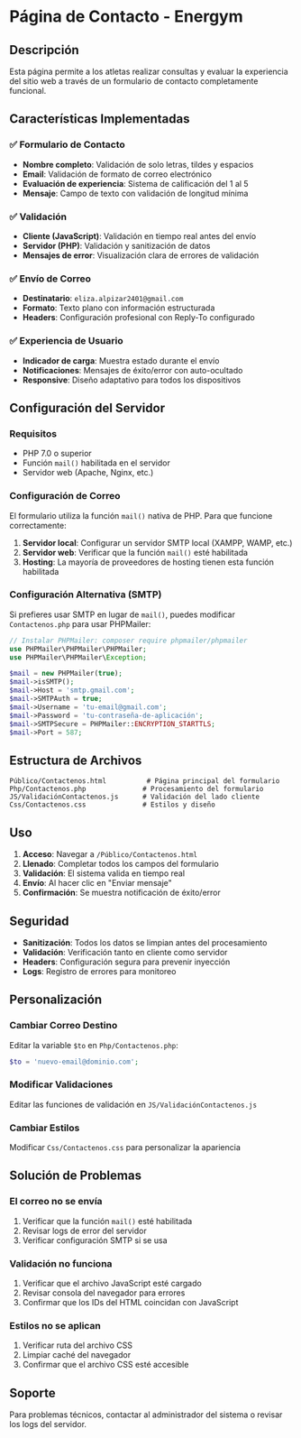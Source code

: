 # Página de Contacto - Energym

## Descripción
Esta página permite a los atletas realizar consultas y evaluar la experiencia del sitio web a través de un formulario de contacto completamente funcional.

## Características Implementadas

### ✅ Formulario de Contacto
- **Nombre completo**: Validación de solo letras, tildes y espacios
- **Email**: Validación de formato de correo electrónico
- **Evaluación de experiencia**: Sistema de calificación del 1 al 5
- **Mensaje**: Campo de texto con validación de longitud mínima

### ✅ Validación
- **Cliente (JavaScript)**: Validación en tiempo real antes del envío
- **Servidor (PHP)**: Validación y sanitización de datos
- **Mensajes de error**: Visualización clara de errores de validación

### ✅ Envío de Correo
- **Destinatario**: `eliza.alpizar2401@gmail.com`
- **Formato**: Texto plano con información estructurada
- **Headers**: Configuración profesional con Reply-To configurado

### ✅ Experiencia de Usuario
- **Indicador de carga**: Muestra estado durante el envío
- **Notificaciones**: Mensajes de éxito/error con auto-ocultado
- **Responsive**: Diseño adaptativo para todos los dispositivos

## Configuración del Servidor

### Requisitos
- PHP 7.0 o superior
- Función `mail()` habilitada en el servidor
- Servidor web (Apache, Nginx, etc.)

### Configuración de Correo
El formulario utiliza la función `mail()` nativa de PHP. Para que funcione correctamente:

1. **Servidor local**: Configurar un servidor SMTP local (XAMPP, WAMP, etc.)
2. **Servidor web**: Verificar que la función `mail()` esté habilitada
3. **Hosting**: La mayoría de proveedores de hosting tienen esta función habilitada

### Configuración Alternativa (SMTP)
Si prefieres usar SMTP en lugar de `mail()`, puedes modificar `Contactenos.php` para usar PHPMailer:

```php
// Instalar PHPMailer: composer require phpmailer/phpmailer
use PHPMailer\PHPMailer\PHPMailer;
use PHPMailer\PHPMailer\Exception;

$mail = new PHPMailer(true);
$mail->isSMTP();
$mail->Host = 'smtp.gmail.com';
$mail->SMTPAuth = true;
$mail->Username = 'tu-email@gmail.com';
$mail->Password = 'tu-contraseña-de-aplicación';
$mail->SMTPSecure = PHPMailer::ENCRYPTION_STARTTLS;
$mail->Port = 587;
```

## Estructura de Archivos

```
Público/Contactenos.html          # Página principal del formulario
Php/Contactenos.php              # Procesamiento del formulario
JS/ValidaciónContactenos.js      # Validación del lado cliente
Css/Contactenos.css              # Estilos y diseño
```

## Uso

1. **Acceso**: Navegar a `/Público/Contactenos.html`
2. **Llenado**: Completar todos los campos del formulario
3. **Validación**: El sistema valida en tiempo real
4. **Envío**: Al hacer clic en "Enviar mensaje"
5. **Confirmación**: Se muestra notificación de éxito/error

## Seguridad

- **Sanitización**: Todos los datos se limpian antes del procesamiento
- **Validación**: Verificación tanto en cliente como servidor
- **Headers**: Configuración segura para prevenir inyección
- **Logs**: Registro de errores para monitoreo

## Personalización

### Cambiar Correo Destino
Editar la variable `$to` en `Php/Contactenos.php`:
```php
$to = 'nuevo-email@dominio.com';
```

### Modificar Validaciones
Editar las funciones de validación en `JS/ValidaciónContactenos.js`

### Cambiar Estilos
Modificar `Css/Contactenos.css` para personalizar la apariencia

## Solución de Problemas

### El correo no se envía
1. Verificar que la función `mail()` esté habilitada
2. Revisar logs de error del servidor
3. Verificar configuración SMTP si se usa

### Validación no funciona
1. Verificar que el archivo JavaScript esté cargado
2. Revisar consola del navegador para errores
3. Confirmar que los IDs del HTML coincidan con JavaScript

### Estilos no se aplican
1. Verificar ruta del archivo CSS
2. Limpiar caché del navegador
3. Confirmar que el archivo CSS esté accesible

## Soporte
Para problemas técnicos, contactar al administrador del sistema o revisar los logs del servidor.
